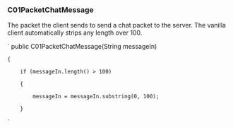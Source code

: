 ### C01PacketChatMessage

The packet the client sends to send a chat packet to the server. The vanilla client automatically strips any length over 100.

`
  public C01PacketChatMessage(String messageIn)
  
    {
    
        if (messageIn.length() > 100)
        
        {
        
            messageIn = messageIn.substring(0, 100);
            
        }
`
